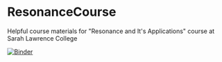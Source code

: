 # ResonanceCourse
Helpful course materials for "Resonance and It's Applications" course at Sarah Lawrence College

[![Binder](https://mybinder.org/badge_logo.svg)](https://mybinder.org/v2/gh/meridethfrey/ResonanceCourse/master)
